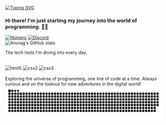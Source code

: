 <a href="https://git.io/typing-svg"><img src="https://readme-typing-svg.herokuapp.com?font=Tiny5&size=30&duration=2000&pause=1000&color=4A11FF&width=435&lines=Hi%2C+My+name+is+Digger!;+Never+stop+digging+for+knowledge!" alt="Typing SVG" /></a>

### Hi there! I'm just starting my journey into the world of programming. 👨‍💻
[![Número](https://img.shields.io/badge/WhatsApp-25D366?style=for-the-badge&logo=whatsapp&logoColor=white)](https://wa.me/5513982010655)
[![Discord](https://img.shields.io/badge/Discord-7289DA?style=for-the-badge&logo=discord&logoColor=white)](https://discord.gg/SfuKGSyb8b)
<br>
![Anurag's GitHub stats](https://github-readme-stats.vercel.app/api?username=DiggerCodes&show_icons=true&theme=tokyonight)


The tech tools I'm diving into every day.
<div style="display: inline_block"><br/>
<img align="center" alt="html5" src="https://img.shields.io/badge/HTML5-E34F26?style=for-the-badge&logo=html5&logoColor=white"/>
<img align="center" alt="css3" src="https://img.shields.io/badge/CSS3-1572B6?style=for-the-badge&logo=css3&logoColor=white"/>
<img align="center" alt="css3" src="https://img.shields.io/badge/JavaScript-F7DF1E?style=for-the-badge&logo=javascript&logoColor=black"/>
</div>
<br>
Exploring the universe of programming, one line of code at a time. Always curious and on the lookout for new adventures in the digital world!
<picture align="center">
  <source media="(prefers-color-scheme: dark)" srcset="https://raw.githubusercontent.com/mari4souza/mari4souza/output/github-contribution-grid-snake-dark.svg">
  <source media="(prefers-color-scheme: light)" srcset="https://raw.githubusercontent.com/mari4souza/mari4souza/output/github-contribution-grid-snake-dark.svg">
  <img align="center" alt="github contribution grid snake animation" src="https://raw.githubusercontent.com/mari4souza/mari4souza/output/github-contribution-grid-snake.svg">
</picture>
